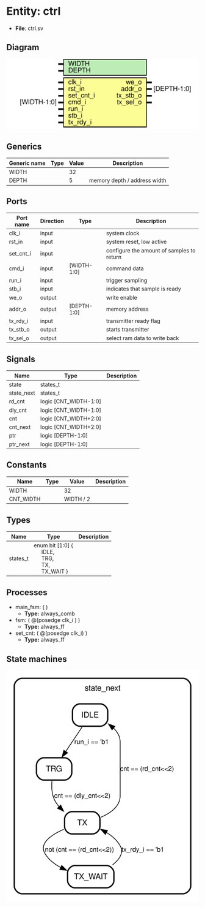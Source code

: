 # Entity: ctrl 

- **File**: ctrl.sv
## Diagram

![Diagram](ctrl.svg "Diagram")
## Generics

| Generic name | Type | Value | Description                  |
| ------------ | ---- | ----- | ---------------------------- |
| WIDTH        |      | 32    |                              |
| DEPTH        |      | 5     | memory depth / address width |
## Ports

| Port name | Direction | Type        | Description                               |
| --------- | --------- | ----------- | ----------------------------------------- |
| clk_i     | input     |             | system clock                              |
| rst_in    | input     |             | system reset, low active                  |
| set_cnt_i | input     |             | configure the amount of samples to return |
| cmd_i     | input     | [WIDTH-1:0] | command data                              |
| run_i     | input     |             | trigger sampling                          |
| stb_i     | input     |             | indicates that sample is ready            |
| we_o      | output    |             | write enable                              |
| addr_o    | output    | [DEPTH-1:0] | memory address                            |
| tx_rdy_i  | input     |             | transmitter ready flag                    |
| tx_stb_o  | output    |             | starts transmitter                        |
| tx_sel_o  | output    |             | select ram data to write back             |
## Signals

| Name       | Type                  | Description |
| ---------- | --------------------- | ----------- |
| state      | states_t              |             |
| state_next | states_t              |             |
| rd_cnt     | logic [CNT_WIDTH-1:0] |             |
| dly_cnt    | logic [CNT_WIDTH-1:0] |             |
| cnt        | logic [CNT_WIDTH+2:0] |             |
| cnt_next   | logic [CNT_WIDTH+2:0] |             |
| ptr        | logic [DEPTH-1:0]     |             |
| ptr_next   | logic [DEPTH-1:0]     |             |
## Constants

| Name      | Type | Value     | Description |
| --------- | ---- | --------- | ----------- |
| WIDTH     |      | 32        |             |
| CNT_WIDTH |      | WIDTH / 2 |             |
## Types

| Name     | Type                                                                                                                                                                                      | Description |
| -------- | ----------------------------------------------------------------------------------------------------------------------------------------------------------------------------------------- | ----------- |
| states_t | enum bit [1:0] {<br><span style="padding-left:20px"> IDLE,<br><span style="padding-left:20px"> TRG,<br><span style="padding-left:20px"> TX,<br><span style="padding-left:20px"> TX_WAIT } |             |
## Processes
- main_fsm: (  )
  - **Type:** always_comb
- fsm: ( @(posedge clk_i ) )
  - **Type:** always_ff
- set_cnt: ( @(posedge clk_i) )
  - **Type:** always_ff
## State machines

![Diagram_state_machine_0]( stm_ctrl_00.svg "Diagram")